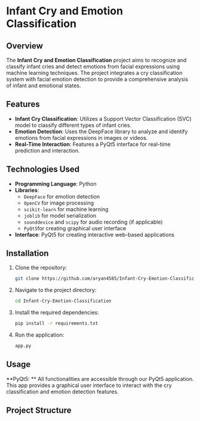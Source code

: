 # Infant Cry and Emotion Classification

## Overview

The **Infant Cry and Emotion Classification** project aims to recognize and classify infant cries and detect emotions from facial expressions using machine learning techniques. The project integrates a cry classification system with facial emotion detection to provide a comprehensive analysis of infant and emotional states.

## Features

- **Infant Cry Classification**: Utilizes a Support Vector Classification (SVC) model to classify different types of infant cries.
- **Emotion Detection**: Uses the DeepFace library to analyze and identify emotions from facial expressions in images or videos.
- **Real-Time Interaction**: Features a PyQt5 interface for real-time prediction and interaction.

## Technologies Used

- **Programming Language**: Python
- **Libraries**:
  - `DeepFace` for emotion detection
  - `OpenCV` for image processing
  - `scikit-learn` for machine learning
  - `joblib` for model serialization
  - `sounddevice` and `scipy` for audio recording (if applicable)
  - `PyQt5`for creating graphical user interface
- **Interface**: PyQt5 for creating interactive web-based applications

## Installation

1. Clone the repository:
   ```bash
   git clone https://github.com/aryan4585/Infant-Cry-Emotion-Classification.git
2. Navigate to the project directory:
   ```bash
   cd Infant-Cry-Emotion-Classification
3. Install the required dependencies:
   ```bash
   pip install -r requirements.txt
4. Run the application:
   ```bash
   app.py

## Usage

**PyQt5: ** All functionalities are accessible through our PyQt5 application. This app provides a graphical user interface to interact with the cry classification and emotion detection features.

## Project Structure
